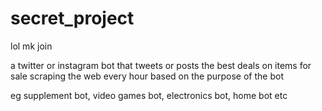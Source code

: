# secret_project
lol mk join


a twitter or instagram bot that tweets or posts the best deals on items for sale scraping the web every hour based on the purpose of the bot

eg supplement bot, video games bot, electronics bot, home bot etc
